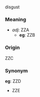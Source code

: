 disgust
### Meaning
+ _adj_: ZZA
	+ __eg__: ZZB

### Origin

ZZC

### Synonym

__eg__: ZZD

+ ZZE


